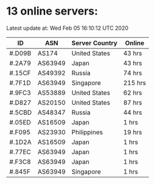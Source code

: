 # 13 online servers:

Latest update at: Wed Feb 05 16:10:12 UTC 2020

| ID | ASN | Server Country | Online |
| -- | --- | -------------- | ------ |
| #.D09B | AS174 | United States | 43 hrs |
| #.2A79 | AS63949 | Japan | 43 hrs |
| #.15CF | AS49392 | Russia | 74 hrs |
| #.7F1D | AS63949 | Singapore | 215 hrs |
| #.9FC3 | AS53889 | United States | 62 hrs |
| #.D827 | AS20150 | United States | 87 hrs |
| #.5CBD | AS48347 | Russia | 44 hrs |
| #.05ED | AS16509 | Japan | 1 hrs |
| #.F095 | AS23930 | Philippines | 19 hrs |
| #.1D2A | AS16509 | Japan | 1 hrs |
| #.77EC | AS63949 | Japan | 1 hrs |
| #.F3C8 | AS63949 | Japan | 1 hrs |
| #.845F | AS63949 | Singapore | 1 hrs |

